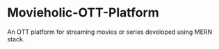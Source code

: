 # Movieholic-OTT-Platform
An OTT platform for streaming movies or series developed using MERN stack.
